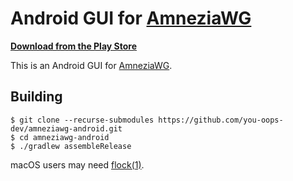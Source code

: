 # Android GUI for [AmneziaWG](https://amnezia.org/learn-more/31_amneziawg)

**[Download from the Play Store](https://play.google.com/store/apps/details?id=org.amnezia.awg)**

This is an Android GUI for [AmneziaWG](https://amnezia.org/learn-more/31_amneziawg).

## Building

```
$ git clone --recurse-submodules https://github.com/you-oops-dev/amneziawg-android.git
$ cd amneziawg-android
$ ./gradlew assembleRelease
```

macOS users may need [flock(1)](https://github.com/discoteq/flock).
